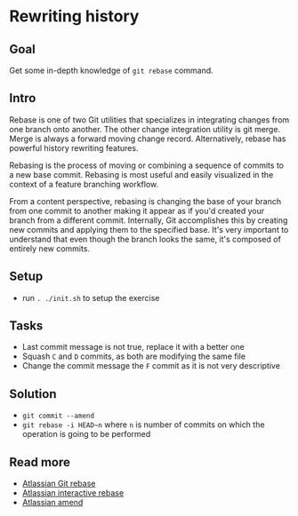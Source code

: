 Rewriting history
=================

Goal
----

Get some in-depth knowledge of `git rebase` command.

Intro
-----

Rebase is one of two Git utilities that specializes in integrating changes from one branch onto another.
The other change integration utility is git merge.
Merge is always a forward moving change record.
Alternatively, rebase has powerful history rewriting features.

Rebasing is the process of moving or combining a sequence of commits to a new base commit.
Rebasing is most useful and easily visualized in the context of a feature branching workflow.

From a content perspective, rebasing is changing the base of your branch from one commit to another
making it appear as if you'd created your branch from a different commit.
Internally, Git accomplishes this by creating new commits and applying them to the specified base.
It's very important to understand that even though the branch looks the same,
it's composed of entirely new commits.

Setup
-----

* run `. ./init.sh` to setup the exercise

Tasks
-----

* Last commit message is not true, replace it with a better one
* Squash `C` and `D` commits, as both are modifying the same file
* Change the commit message the `F` commit as it is not very descriptive

Solution
--------

* `git commit --amend`
* `git rebase -i HEAD~n` where `n` is number of commits on which the operation is
going to be performed


Read more
---------

* [Atlassian Git rebase](https://www.atlassian.com/git/tutorials/rewriting-history/git-rebase)
* [Atlassian interactive rebase](https://www.atlassian.com/git/tutorials/rewriting-history#git-rebase-i)
* [Atlassian amend](https://www.atlassian.com/git/tutorials/rewriting-history#git-commit--amend)
